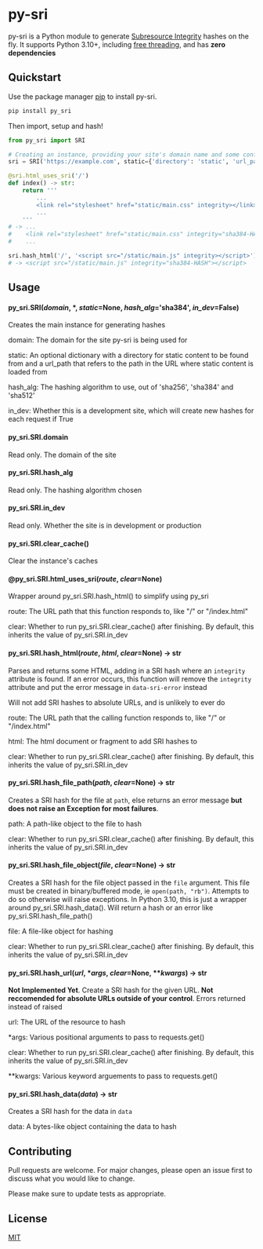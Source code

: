 # py-sri

py-sri is a Python module to generate [Subresource Integrity](https://developer.mozilla.org/en-US/docs/Web/Security/Subresource_Integrity) hashes on the fly. It supports Python 3.10+, including [free threading](https://py-free-threading.github.io/), and has **zero dependencies**

## Quickstart

Use the package manager [pip](https://pip.pypa.io/en/stable/) to install py-sri.

```bash
pip install py_sri
```

Then import, setup and hash!

```python
from py_sri import SRI

# Creating an instance, providing your site's domain name and some config
sri = SRI('https://example.com', static={'directory': 'static', 'url_path': '/static'})

@sri.html_uses_sri('/')
def index() -> str:
    return '''
		...
        <link rel="stylesheet" href="static/main.css" integrity></link>
		...
	'''
# -> ...
#    <link rel="stylesheet" href="static/main.css" integrity="sha384-HASH"></link>
#    ...

sri.hash_html('/', '<script src="/static/main.js" integrity></script>')
# -> <script src="/static/main.js" integrity="sha384-HASH"></script>
```

## Usage

#### py_sri.SRI(*domain*, \*, *static*=None, *hash_alg*='sha384', *in_dev*=False)
Creates the main instance for generating hashes

domain: The domain for the site py-sri is being used for

static: An optional dictionary with a directory for static content to be found from and a url_path that refers to the path in the URL where static content is loaded from

hash_alg: The hashing algorithm to use, out of 'sha256', 'sha384' and 'sha512'

in_dev: Whether this is a development site, which will create new hashes for each request if True

#### py_sri.SRI.domain
Read only. The domain of the site

#### py_sri.SRI.hash_alg
Read only. The hashing algorithm chosen

#### py_sri.SRI.in_dev
Read only. Whether the site is in development or production

#### py_sri.SRI.clear_cache()
Clear the instance's caches

#### @py_sri.SRI.html_uses_sri(*route*, *clear*=None)
Wrapper around py_sri.SRI.hash_html() to simplify using py_sri

route: The URL path that this function responds to, like "/" or "/index.html"

clear: Whether to run py_sri.SRI.clear_cache() after finishing. By default, this inherits the value of py_sri.SRI.in_dev

#### py_sri.SRI.hash_html(*route*, *html*, *clear*=None) -> str
Parses and returns some HTML, adding in a SRI hash where an ```integrity``` attribute is found. If an error occurs, this function will remove the ```integrity``` attribute and put the error message in ```data-sri-error``` instead

Will not add SRI hashes to absolute URLs, and is unlikely to ever do

route: The URL path that the calling function responds to, like "/" or "/index.html"

html: The html document or fragment to add SRI hashes to

clear: Whether to run py_sri.SRI.clear_cache() after finishing. By default, this inherits the value of py_sri.SRI.in_dev

#### py_sri.SRI.hash_file_path(*path*, *clear*=None) -> str
Creates a SRI hash for the file at ```path```, else returns an error message **but does not raise an Exception for most failures**.

path: A path-like object to the file to hash

clear: Whether to run py_sri.SRI.clear_cache() after finishing. By default, this inherits the value of py_sri.SRI.in_dev

#### py_sri.SRI.hash_file_object(*file*, *clear*=None) -> str
Creates a SRI hash for the file object passed in the ```file``` argument. This file must be created in binary/buffered mode, ie ```open(path, "rb")```. Attempts to do so otherwise will raise exceptions. In Python 3.10, this is just a wrapper around py_sri.SRI.hash_data(). Will return a hash or an error like py_sri.SRI.hash_file_path()

file: A file-like object for hashing

clear: Whether to run py_sri.SRI.clear_cache() after finishing. By default, this inherits the value of py_sri.SRI.in_dev

#### py_sri.SRI.hash_url(*url*, \**args*, *clear*=None, \*\**kwargs*) -> str
**Not Implemented Yet**. Create a SRI hash for the given URL. **Not reccomended for absolute URLs outside of your control**. Errors returned instead of raised

url: The URL of the resource to hash

\*args: Various positional arguments to pass to requests.get()

clear: Whether to run py_sri.SRI.clear_cache() after finishing. By default, this inherits the value of py_sri.SRI.in_dev

\*\*kwargs: Various keyword arguements to pass to requests.get()

#### py_sri.SRI.hash_data(*data*) -> str
Creates a SRI hash for the data in ```data```

data: A bytes-like object containing the data to hash

## Contributing

Pull requests are welcome. For major changes, please open an issue first
to discuss what you would like to change.

Please make sure to update tests as appropriate.

## License

[MIT](https://choosealicense.com/licenses/mit/)
